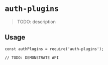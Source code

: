 # `auth-plugins`

> TODO: description

## Usage

```
const authPlugins = require('auth-plugins');

// TODO: DEMONSTRATE API
```
